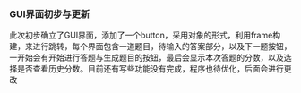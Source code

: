 ### GUI界面初步与更新

此次初步确立了GUI界面，添加了一个button，采用对象的形式，利用frame构建，来进行跳转，每个界面包含一道题目，待输入的答案部分，以及下一题按钮，一开始会有开始进行答题与生成题目的按钮，最后会显示本次答题的分数，以及选择是否查看历史分数。目前还有写些功能没有完成，程序也待优化，后面会进行更改